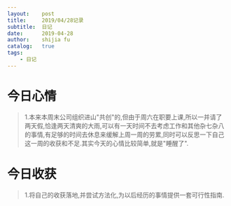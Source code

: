 ```yaml
---
layout:    post
title:     2019/04/28记录
subtitle:  日记
date:      2019-04-28
author:    shijia fu
catalog:   true
tags:
    - 日记
---
```


# 今日心情  
> 1.本来本周末公司组织进山"共创"的,但由于周六在职要上课,所以一并请了两天假,恰逢两天清爽的大雨,可以有一天时间不去考虑工作和其他杂七杂八的事情,有足够的时间去休息来缓解上周一周的劳累,同时可以反思一下自己这一周的收获和不足.其实今天的心情比较简单,就是"睡醒了".   

# 今日收获  
> 1.将自己的收获落地,并尝试方法化,为以后经历的事情提供一套可行性指南.
